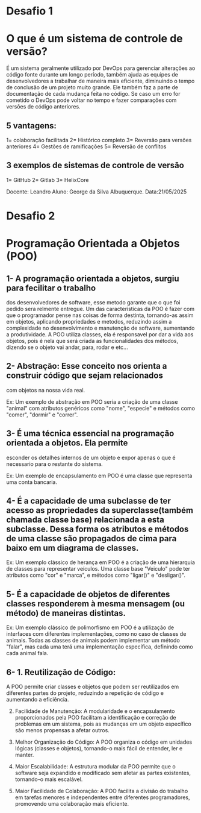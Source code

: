 # Desafio 1
# O que é um sistema de controle de versão?

É um sistema geralmente utilizado por DevOps para gerenciar alterações ao código fonte durante um longo período, também ajuda as equipes de desenvolvedores a trabalhar de maneira mais eficiente, diminuindo o tempo de conclusão de um projeto muito grande. Ele também faz a parte de documentação de cada mudança feita no código. Se caso um erro for cometido o DevOps pode voltar no tempo e fazer comparações com versões de código anteriores.

## 5 vantagens:

1= colaboração facilitada 
2= Histórico completo 
3= Reversão para versões anteriores 
4= Gestões de ramificações 
5= Reversão de conflitos 


## 3 exemplos de sistemas de controle de versão

1= GitHub
2= Gitlab
3= HelixCore

Docente: Leandro
Aluno: George da Silva Albuquerque.
Data:21/05/2025

# Desafio 2
# Programação Orientada a Objetos (POO)

 ## 1- A programação orientada a objetos, surgiu para fecilitar o trabalho
 dos desenvolvedores de software, esse metodo garante que o que foi 
 pedido sera relmente entregue.
 Um das caracteristicas da POO é fazer com que o programador pense 
 nas coisas de forma destinta, tornando-as assim em objetos, aplicando 
 propriedades e metodos, reduzindo assim a complexidade no desenvolvimento 
 e manutenção de software, aumentando a produtividade.
   A POO utiliza classes, ela é responsavel por dar a vida aos objetos,
 pois é nela que será criada as funcionalidades dos métodos, dizendo se o
 objeto vai andar, para, rodar e etc...

## 2- Abstração: Esse conceito nos orienta a construir código que sejam relacionados
 com objetos na nossa vida real.

 Ex: Um exemplo  de abstração em POO seria a criação de uma classe "animal" com 
 atributos genéricos como "nome", "especie" e métodos como "comer", "dormir" e "correr".

## 3- É uma técnica essencial na programação orientada a objetos. Ela permite
 esconder os detalhes internos de um objeto e expor apenas o que é necessario
 para o restante do sistema.

 Ex: Um exemplo de encapsulamento em POO é uma classe que representa uma conta bancaria.

## 4- É a capacidade de uma subclasse de ter acesso as propriedades da superclasse(também chamada classe base) relacionada a esta subclasse. Dessa forma os atributos e métodos de uma classe são propagados de cima para baixo em um diagrama de classes.

 Ex: Um exemplo clássico de herança em POO é a criação de uma hierarquia de classes para representar veículos. Uma classe base "Veiculo" pode ter atributos como "cor" e "marca", e métodos como "ligar()" e "desligar()".

## 5-  É a capacidade de objetos de diferentes classes responderem à mesma mensagem (ou método) de maneiras distintas.

 Ex: Um exemplo clássico de polimorfismo em POO é a utilização de interfaces com diferentes implementações, como no caso de classes de animais. Todas as classes de animais podem implementar um método "falar", mas cada uma terá uma implementação específica, definindo como cada animal fala.

## 6- 1. Reutilização de Código:
 A POO permite criar classes e objetos que podem ser reutilizados em diferentes partes do projeto, reduzindo a repetição de código e aumentando a eficiência.

 2. Facilidade de Manutenção:
 A modularidade e o encapsulamento proporcionados pela POO facilitam a identificação e correção de problemas em um sistema, pois as mudanças em um objeto específico são menos propensas a afetar outros.

 3. Melhor Organização do Código:
 A POO organiza o código em unidades lógicas (classes e objetos), tornando-o mais fácil de entender, ler e manter. 

 4. Maior Escalabilidade:
 A estrutura modular da POO permite que o software seja expandido e modificado sem afetar as partes existentes, tornando-o mais escalável. 

 5. Maior Facilidade de Colaboração:
 A POO facilita a divisão do trabalho em tarefas menores e independentes entre diferentes programadores, promovendo uma colaboração mais eficiente.                          